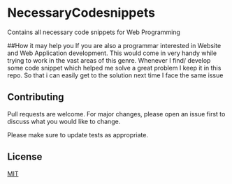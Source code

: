 # NecessaryCodesnippets
Contains all necessary code snippets for Web Programming

##How it may help you
If you are also a programmar interested in Website and Web Application development. This would come in very handy while trying to work in the vast areas of this genre. Whenever I find/ develop some code snippet which helped me solve a great problem I keep it in this repo. So that i can easily get to the solution next time I face the same issue

## Contributing
Pull requests are welcome. For major changes, please open an issue first to discuss what you would like to change.

Please make sure to update tests as appropriate.

## License
[MIT](https://choosealicense.com/licenses/mit/)
